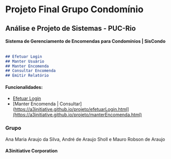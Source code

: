 # Projeto Final Grupo Condomínio

## Análise e Projeto de Sistemas - PUC-Rio

#### Sistema de Gerenciamento de Encomendas para Condomínios | SisCondo

```markdown

## Efetuar Login
## Manter Usuário
## Manter Encomenda
## Consultar Encomenda
## Emitir Relatório

```

#### Funcionalidades:
- [Efetuar Login](https://a3initiative.github.io/projeto/efetuarLogin.html) 
- [Manter Encomenda | Consultar](https://a3initiative.github.io/projeto/efetuarLogin.html](https://a3initiative.github.io/projeto/manterEncomenda.html)

### Grupo

Ana Maria Araujo da Silva, André de Araujo Sholl e Mauro Robson de Araujo

#### A3initiative Corporation
